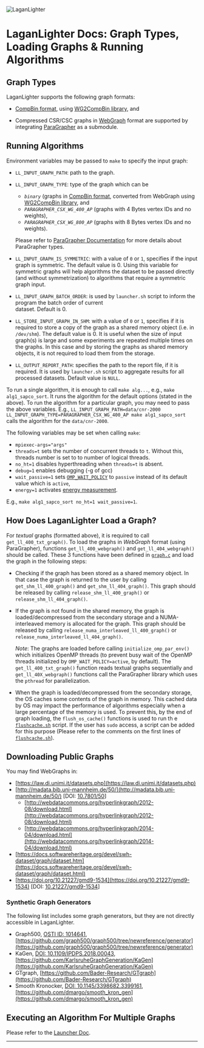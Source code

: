 ![LaganLighter](https://hpgp.net/LaganLighter/headers/header-trees.jpg) 

#  LaganLighter Docs: Graph Types, Loading Graphs & Running Algorithms

## Graph Types

LaganLighter supports the following graph formats:

 - [CompBin format](https://doi.org/10.48550/arXiv.2507.00716), using [WG2CompBin library](https://github.com/MohsenKoohi/WG2CompBin), and 
 
 - Compressed CSR/CSC graphs in [WebGraph](https://webgraph.di.unimi.it/) format are supported by 
 integrating [ParaGrapher](https://github.com/MohsenKoohi/ParaGrapher) as a submodule.

## Running Algorithms

Environment variables may be passed to `make` to specify the input graph:

  - `LL_INPUT_GRAPH_PATH`: path to the graph. 

  - `LL_INPUT_GRAPH_TYPE`: type of the graph which can be
    - *`binary`* (graphs in [CompBin format](https://doi.org/10.48550/arXiv.2507.00716), converted from WebGraph using [WG2CompBin library](https://github.com/MohsenKoohi/WG2CompBin), and  
    - *`PARAGRAPHER_CSX_WG_400_AP`* (graphs with 4 Bytes vertex IDs and no weights), 
    - *`PARAGRAPHER_CSX_WG_800_AP`* (graphs with 8 Bytes vertex IDs and no weights).
    
    Please refer to [ParaGrapher Documentation](https://github.com/MohsenKoohi/ParaGrapher/wiki/API-Documentation)
  for more details about ParaGrapher types.

  - `LL_INPUT_GRAPH_IS_SYMMETRIC`: with a value of `0` or `1`, specifies if the 
  input graph is symmetric. The default value is 0.
  Using this variable for symmetric graphs will help algorithms the dataset to be passed directly (and without symmetrization) 
  to algorithms that require a symmetric graph input.

  - `LL_INPUT_GRAPH_BATCH_ORDER`: is used by `launcher.sh` script to inform the program the batch order of current  
  dataset. Default is 0.

  - `LL_STORE_INPUT_GRAPH_IN_SHM`: with a value of `0` or `1`, specifies if it is required 
  to store a copy of the graph as a shared memory object (i.e. in `/dev/shm`). 
  The default value is 0. It is useful when the size of input graph(s) is large and some 
  experiments are repeated multiple times on the graphs. In this case and by storing the graphs as shared memory objects,
  it is not required to load them from the storage.

  - `LL_OUTPUT_REPORT_PATH`: specifies the path to the report file, if it is required. It is used by `launcher.sh` script
  to aggregate results for all processed datasets. Default value is `NULL`.

To run a single algorithm, it is enough to call `make alg...`, e.g., `make alg1_sapco_sort`. 
It runs the algorithm for the default options (stated in the above). To run the algorithm for a particular graph,
you may need to pass the above variables. 
E.g., `LL_INPUT_GRAPH_PATH=data/cnr-2000 LL_INPUT_GRAPH_TYPE=PARAGRAPHER_CSX_WG_400_AP make alg1_sapco_sort` calls the algorithm
for the `data/cnr-2000`. 

The following variables may be set when calling `make`:
  - `mpiexec-args="args"`
  - `threads=t` sets the number of concurrent threads to `t`. Without this, threads number is set to to number of logical threads.
  - `no_ht=1` disables hyperthreading when `threads=t` is absent. 
  - `debug=1` enables debugging (-g of gcc)
  - `wait_passive=1` sets [`OMP_WAIT_POLICY`](https://www.openmp.org/spec-html/5.0/openmpse55.html) 
  to `passive` instead of its default value which is `active`,
  - `energy=1` activates [energy measurement](0.4-energy.md).
  
E.g., `make alg1_sapco_sort no_ht=1 wait_passive=1`.

## How Does LaganLighter Load a Graph?

For *textual* graphs (formatted above), it is required to call `get_ll_400_txt_graph()`. 
To load the graphs in *WebGraph* format (using ParaGrapher), functions `get_ll_400_webgraph()`
and `get_ll_404_webgraph()` should be called. These 3 functions have been defined in [`graph.c`](../graph.c) and
load the graph in the following steps:

  - Checking if the graph has been stored as a shared memory object. In that case the graph is returned to the user
  by calling `get_shm_ll_400_graph()` and `get_shm_ll_404_graph()`. This graph should be released by calling 
  `release_shm_ll_400_graph()` or `release_shm_ll_404_graph()`.
	
  - If the graph is not found in the shared memory, the graph is loaded/decompressed from the secondary storage and
  a NUMA-interleaved memory is allocated for the graph. This graph should be released by calling
  `release_numa_interleaved_ll_400_graph()` or `release_numa_interleaved_ll_404_graph()`. 

    *Note*: The graphs are loaded before calling `initialize_omp_par_env()` which initializes OpenMP threads
    (to prevent busy wait of the OpenMP threads initialized by `OMP_WAIT_POLICY=active`, by default). 
    The `get_ll_400_txt_graph()` function reads textual graphs sequentially and `get_ll_40X_webgraph()` functions
    call the ParaGrapher library which uses the `pthread` for parallelization.

  - When the graph is loaded/decompressed from the secondary storage, the OS caches some contents of the graph
  in memory. This cached data by OS may impact the performance of algorithms especially when a large percentage of the
  memory is used. To prevent this, by the end of graph loading, the `flush_os_cache()` functions is used to run th e
  [`flushcache.sh`](../flushcache.sh) script.
  If the user has `sudo` access, a script can be added for this purpose (Please refer 
  to the comments on the first lines of [`flushcache.sh`](../flushcache.sh)).

## Downloading Public Graphs

You may find WebGraphs in:

  - [https://law.di.unimi.it/datasets.php](https://law.di.unimi.it/datasets.php)
  - [http://madata.bib.uni-mannheim.de/50/](http://madata.bib.uni-mannheim.de/50/) \[DOI: [10.7801/50](https://doi.org/10.7801/50)\]
    - [http://webdatacommons.org/hyperlinkgraph/2012-08/download.html](http://webdatacommons.org/hyperlinkgraph/2012-08/download.html)
    - [http://webdatacommons.org/hyperlinkgraph/2014-04/download.html](http://webdatacommons.org/hyperlinkgraph/2014-04/download.html)
  - [https://docs.softwareheritage.org/devel/swh-dataset/graph/dataset.htm](https://docs.softwareheritage.org/devel/swh-dataset/graph/dataset.html)
  - [https://doi.org/10.21227/gmd9-1534](https://doi.org/10.21227/gmd9-1534) \[DOI: [10.21227/gmd9-1534](https://doi.org/10.21227/gmd9-1534)\]

### Synthetic Graph Generators 

The following list includes some graph generators, but they are not directly accessible in LaganLighter.

* Graph500, [OSTI ID: 1014641](https://www.osti.gov/biblio/1014641), [https://github.com/graph500/graph500/tree/newreference/generator](https://github.com/graph500/graph500/tree/newreference/generator)
* KaGen, [DOI: 10.1109/IPDPS.2018.00043](https://doi.org/10.1109/IPDPS.2018.00043), [https://github.com/KarlsruheGraphGeneration/KaGen](https://github.com/KarlsruheGraphGeneration/KaGen)
* GTgraph, [https://github.com/Bader-Research/GTgraph](https://github.com/Bader-Research/GTgraph)
* Smooth Kronocker, [DOI: 10.1145/3398682.3399161](https://doi.org/10.1145/3398682.3399161), [https://github.com/dmargo/smooth_kron_gen](https://github.com/dmargo/smooth_kron_gen)


## Executing an Algorithm For Multiple Graphs

Please refer to the [Launcher Doc](0.3-launcher.md).

--------------------
